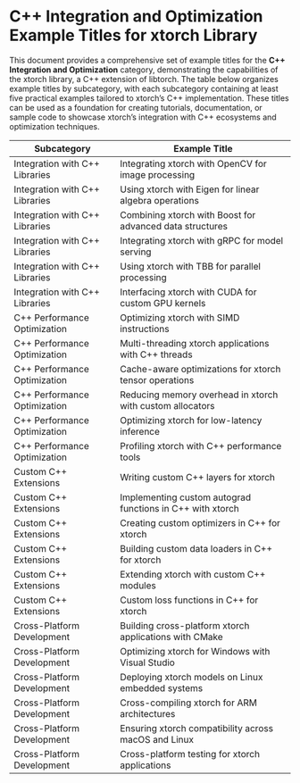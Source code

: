 # C++ Integration and Optimization Example Titles for xtorch Library

This document provides a comprehensive set of example titles for the **C++ Integration and Optimization** category, demonstrating the capabilities of the xtorch library, a C++ extension of libtorch. The table below organizes example titles by subcategory, with each subcategory containing at least five practical examples tailored to xtorch’s C++ implementation. These titles can be used as a foundation for creating tutorials, documentation, or sample code to showcase xtorch’s integration with C++ ecosystems and optimization techniques.

| **Subcategory**                     | **Example Title**                                                                 |
|-------------------------------------|-----------------------------------------------------------------------------------|
| Integration with C++ Libraries      | Integrating xtorch with OpenCV for image processing                               |
| Integration with C++ Libraries      | Using xtorch with Eigen for linear algebra operations                             |
| Integration with C++ Libraries      | Combining xtorch with Boost for advanced data structures                          |
| Integration with C++ Libraries      | Integrating xtorch with gRPC for model serving                                    |
| Integration with C++ Libraries      | Using xtorch with TBB for parallel processing                                     |
| Integration with C++ Libraries      | Interfacing xtorch with CUDA for custom GPU kernels                               |
| C++ Performance Optimization        | Optimizing xtorch with SIMD instructions                                          |
| C++ Performance Optimization        | Multi-threading xtorch applications with C++ threads                              |
| C++ Performance Optimization        | Cache-aware optimizations for xtorch tensor operations                            |
| C++ Performance Optimization        | Reducing memory overhead in xtorch with custom allocators                         |
| C++ Performance Optimization        | Optimizing xtorch for low-latency inference                                       |
| C++ Performance Optimization        | Profiling xtorch with C++ performance tools                                       |
| Custom C++ Extensions                | Writing custom C++ layers for xtorch                                              |
| Custom C++ Extensions                | Implementing custom autograd functions in C++ with xtorch                         |
| Custom C++ Extensions                | Creating custom optimizers in C++ for xtorch                                      |
| Custom C++ Extensions                | Building custom data loaders in C++ for xtorch                                    |
| Custom C++ Extensions                | Extending xtorch with custom C++ modules                                          |
| Custom C++ Extensions                | Custom loss functions in C++ for xtorch                                           |
| Cross-Platform Development          | Building cross-platform xtorch applications with CMake                            |
| Cross-Platform Development          | Optimizing xtorch for Windows with Visual Studio                                  |
| Cross-Platform Development          | Deploying xtorch models on Linux embedded systems                                 |
| Cross-Platform Development          | Cross-compiling xtorch for ARM architectures                                      |
| Cross-Platform Development          | Ensuring xtorch compatibility across macOS and Linux                              |
| Cross-Platform Development          | Cross-platform testing for xtorch applications                                   |